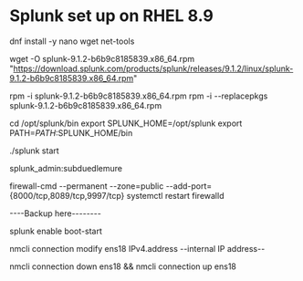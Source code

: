 # Splunk set up on RHEL 8.9

dnf install -y nano wget net-tools

wget -O splunk-9.1.2-b6b9c8185839.x86_64.rpm "https://download.splunk.com/products/splunk/releases/9.1.2/linux/splunk-9.1.2-b6b9c8185839.x86_64.rpm"

rpm -i splunk-9.1.2-b6b9c8185839.x86_64.rpm
rpm -i --replacepkgs splunk-9.1.2-b6b9c8185839.x86_64.rpm

cd /opt/splunk/bin
export SPLUNK_HOME=/opt/splunk
export PATH=$PATH:$SPLUNK_HOME/bin

./splunk start

splunk_admin:subduedlemure

firewall-cmd --permanent --zone=public --add-port={8000/tcp,8089/tcp,9997/tcp}
systemctl restart firewalld


----Backup here--------

splunk enable boot-start 

nmcli connection modify ens18 IPv4.address --internal IP address--

nmcli connection down ens18 && nmcli connection up ens18

